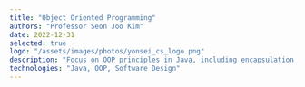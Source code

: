 ```yaml
---
title: "Object Oriented Programming"
authors: "Professor Seon Joo Kim"
date: 2022-12-31
selected: true
logo: "/assets/images/photos/yonsei_cs_logo.png"
description: "Focus on OOP principles in Java, including encapsulation, inheritance, polymorphism, class design. Includes a banking app and mini-game project in Java."
technologies: "Java, OOP, Software Design"
---
```

